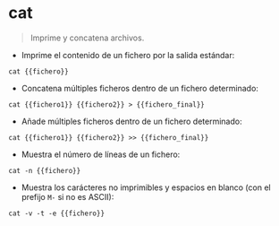 # cat

> Imprime y concatena archivos.

- Imprime el contenido de un fichero por la salida estándar:

`cat {{fichero}}`

- Concatena múltiples ficheros dentro de un fichero determinado:

`cat {{fichero1}} {{fichero2}} > {{fichero_final}}`

- Añade múltiples ficheros dentro de un fichero determinado:

`cat {{fichero1}} {{fichero2}} >> {{fichero_final}}`

- Muestra el número de líneas de un fichero:

`cat -n {{fichero}}`

- Muestra los carácteres no imprimibles y espacios en blanco (con el prefijo `M-` si no es ASCII):

`cat -v -t -e {{fichero}}`
